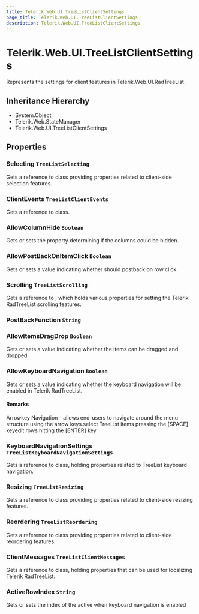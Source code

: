 ```yaml
---
title: Telerik.Web.UI.TreeListClientSettings
page_title: Telerik.Web.UI.TreeListClientSettings
description: Telerik.Web.UI.TreeListClientSettings
---
```


# Telerik.Web.UI.TreeListClientSettings

Represents the settings for client features in Telerik.Web.UI.RadTreeList .

## Inheritance Hierarchy

* System.Object
* Telerik.Web.StateManager
* Telerik.Web.UI.TreeListClientSettings

## Properties

###  Selecting `TreeListSelecting`

Gets a reference to  class providing properties
                related to client-side selection features.

###  ClientEvents `TreeListClientEvents`

Gets a reference to  class.

###  AllowColumnHide `Boolean`

Gets or sets the property determining if the  columns could be hidden.

###  AllowPostBackOnItemClick `Boolean`

Gets or sets a value indicating whether  should postback on row click.

###  Scrolling `TreeListScrolling`

Gets a reference to , which holds various
                properties for setting the Telerik RadTreeList scrolling features.

###  PostBackFunction `String`

###  AllowItemsDragDrop `Boolean`

Gets or sets a value indicating whether the  items can be dragged and dropped

###  AllowKeyboardNavigation `Boolean`

Gets or sets a value indicating whether the keyboard navigation will be enabled
            in Telerik RadTreeList.

#### Remarks
Arrowkey Navigation - allows end-users to navigate around
                    the menu structure using the arrow keys.select TreeList items pressing the [SPACE] keyedit rows hitting the [ENTER] key

###  KeyboardNavigationSettings `TreeListKeyboardNavigationSettings`

Gets a reference to  class, holding properties
                related to TreeList keyboard navigation.

###  Resizing `TreeListResizing`

Gets a reference to  class providing properties
                related to client-side resizing features.

###  Reordering `TreeListReordering`

Gets a reference to  class providing properties
                related to client-side reordering features.

###  ClientMessages `TreeListClientMessages`

Gets a reference to  class, holding properties
                that can be used for localizing Telerik RadTreeList.

###  ActiveRowIndex `String`

Gets or sets the index of the active  when keyboard navigation is enabled


